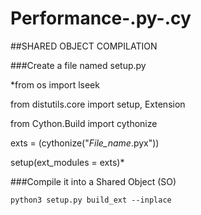 # Performance-.py-.cy

##SHARED OBJECT COMPILATION

###Create a file named setup.py

*from os import lseek

from distutils.core import setup, Extension

from Cython.Build import cythonize

exts = (cythonize("*File_name*.pyx"))

setup(ext_modules = exts)*

###Compile it into a Shared Object (SO)

`python3 setup.py build_ext --inplace`
